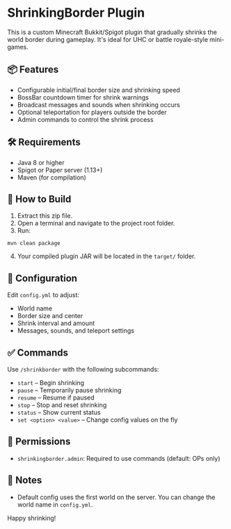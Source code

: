 # ShrinkingBorder Plugin

This is a custom Minecraft Bukkit/Spigot plugin that gradually shrinks the world border during gameplay. It's ideal for UHC or battle royale-style mini-games.

## 📦 Features
- Configurable initial/final border size and shrinking speed
- BossBar countdown timer for shrink warnings
- Broadcast messages and sounds when shrinking occurs
- Optional teleportation for players outside the border
- Admin commands to control the shrink process

## 🛠 Requirements
- Java 8 or higher
- Spigot or Paper server (1.13+)
- Maven (for compilation)

## 🚀 How to Build
1. Extract this zip file.
2. Open a terminal and navigate to the project root folder.
3. Run:

```
mvn clean package
```

4. Your compiled plugin JAR will be located in the `target/` folder.

## 🔧 Configuration
Edit `config.yml` to adjust:
- World name
- Border size and center
- Shrink interval and amount
- Messages, sounds, and teleport settings

## ✅ Commands
Use `/shrinkborder` with the following subcommands:
- `start` – Begin shrinking
- `pause` – Temporarily pause shrinking
- `resume` – Resume if paused
- `stop` – Stop and reset shrinking
- `status` – Show current status
- `set <option> <value>` – Change config values on the fly

## 🔐 Permissions
- `shrinkingborder.admin`: Required to use commands (default: OPs only)

## 📂 Notes
- Default config uses the first world on the server. You can change the world name in `config.yml`.

Happy shrinking!
